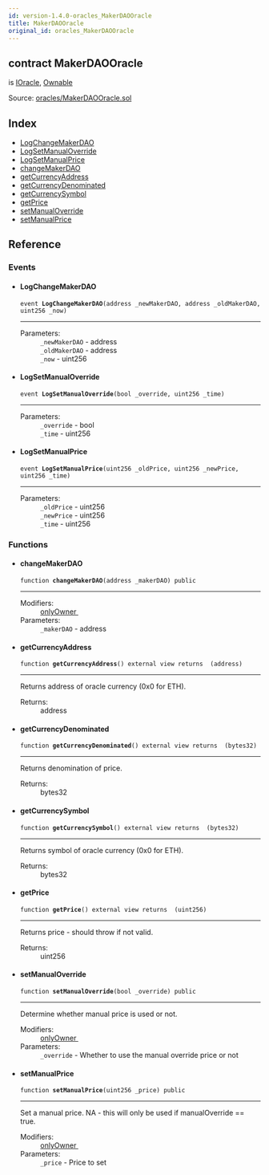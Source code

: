 ```yaml
---
id: version-1.4.0-oracles_MakerDAOOracle
title: MakerDAOOracle
original_id: oracles_MakerDAOOracle
---
```


<div class="contract-doc"><div class="contract"><h2 class="contract-header"><span class="contract-kind">contract</span> MakerDAOOracle</h2><p class="base-contracts"><span>is</span> <a href="interfaces_IOracle.html">IOracle</a><span>, </span><a href="es_openzeppelin-solidity_contracts_ownership_Ownable.html">Ownable</a></p><div class="source">Source: <a href="git+https://github.com/PolymathNetwork/polymath-core/blob/v1.4.0/contracts/oracles/MakerDAOOracle.sol" target="_blank">oracles/MakerDAOOracle.sol</a></div></div><div class="index"><h2>Index</h2><ul><li><a href="oracles_MakerDAOOracle.html#LogChangeMakerDAO">LogChangeMakerDAO</a></li><li><a href="oracles_MakerDAOOracle.html#LogSetManualOverride">LogSetManualOverride</a></li><li><a href="oracles_MakerDAOOracle.html#LogSetManualPrice">LogSetManualPrice</a></li><li><a href="oracles_MakerDAOOracle.html#changeMakerDAO">changeMakerDAO</a></li><li><a href="oracles_MakerDAOOracle.html#getCurrencyAddress">getCurrencyAddress</a></li><li><a href="oracles_MakerDAOOracle.html#getCurrencyDenominated">getCurrencyDenominated</a></li><li><a href="oracles_MakerDAOOracle.html#getCurrencySymbol">getCurrencySymbol</a></li><li><a href="oracles_MakerDAOOracle.html#getPrice">getPrice</a></li><li><a href="oracles_MakerDAOOracle.html#setManualOverride">setManualOverride</a></li><li><a href="oracles_MakerDAOOracle.html#setManualPrice">setManualPrice</a></li></ul></div><div class="reference"><h2>Reference</h2><div class="events"><h3>Events</h3><ul><li><div class="item event"><span id="LogChangeMakerDAO" class="anchor-marker"></span><h4 class="name">LogChangeMakerDAO</h4><div class="body"><code class="signature">event <strong>LogChangeMakerDAO</strong><span>(address _newMakerDAO, address _oldMakerDAO, uint256 _now) </span></code><hr/><dl><dt><span class="label-parameters">Parameters:</span></dt><dd><div><code>_newMakerDAO</code> - address</div><div><code>_oldMakerDAO</code> - address</div><div><code>_now</code> - uint256</div></dd></dl></div></div></li><li><div class="item event"><span id="LogSetManualOverride" class="anchor-marker"></span><h4 class="name">LogSetManualOverride</h4><div class="body"><code class="signature">event <strong>LogSetManualOverride</strong><span>(bool _override, uint256 _time) </span></code><hr/><dl><dt><span class="label-parameters">Parameters:</span></dt><dd><div><code>_override</code> - bool</div><div><code>_time</code> - uint256</div></dd></dl></div></div></li><li><div class="item event"><span id="LogSetManualPrice" class="anchor-marker"></span><h4 class="name">LogSetManualPrice</h4><div class="body"><code class="signature">event <strong>LogSetManualPrice</strong><span>(uint256 _oldPrice, uint256 _newPrice, uint256 _time) </span></code><hr/><dl><dt><span class="label-parameters">Parameters:</span></dt><dd><div><code>_oldPrice</code> - uint256</div><div><code>_newPrice</code> - uint256</div><div><code>_time</code> - uint256</div></dd></dl></div></div></li></ul></div><div class="functions"><h3>Functions</h3><ul><li><div class="item function"><span id="changeMakerDAO" class="anchor-marker"></span><h4 class="name">changeMakerDAO</h4><div class="body"><code class="signature">function <strong>changeMakerDAO</strong><span>(address _makerDAO) </span><span>public </span></code><hr/><dl><dt><span class="label-modifiers">Modifiers:</span></dt><dd><a href="es_openzeppelin-solidity_contracts_ownership_Ownable.html#onlyOwner">onlyOwner </a></dd><dt><span class="label-parameters">Parameters:</span></dt><dd><div><code>_makerDAO</code> - address</div></dd></dl></div></div></li><li><div class="item function"><span id="getCurrencyAddress" class="anchor-marker"></span><h4 class="name">getCurrencyAddress</h4><div class="body"><code class="signature">function <strong>getCurrencyAddress</strong><span>() </span><span>external </span><span>view </span><span>returns  (address) </span></code><hr/><div class="description"><p>Returns address of oracle currency (0x0 for ETH).</p></div><dl><dt><span class="label-return">Returns:</span></dt><dd>address</dd></dl></div></div></li><li><div class="item function"><span id="getCurrencyDenominated" class="anchor-marker"></span><h4 class="name">getCurrencyDenominated</h4><div class="body"><code class="signature">function <strong>getCurrencyDenominated</strong><span>() </span><span>external </span><span>view </span><span>returns  (bytes32) </span></code><hr/><div class="description"><p>Returns denomination of price.</p></div><dl><dt><span class="label-return">Returns:</span></dt><dd>bytes32</dd></dl></div></div></li><li><div class="item function"><span id="getCurrencySymbol" class="anchor-marker"></span><h4 class="name">getCurrencySymbol</h4><div class="body"><code class="signature">function <strong>getCurrencySymbol</strong><span>() </span><span>external </span><span>view </span><span>returns  (bytes32) </span></code><hr/><div class="description"><p>Returns symbol of oracle currency (0x0 for ETH).</p></div><dl><dt><span class="label-return">Returns:</span></dt><dd>bytes32</dd></dl></div></div></li><li><div class="item function"><span id="getPrice" class="anchor-marker"></span><h4 class="name">getPrice</h4><div class="body"><code class="signature">function <strong>getPrice</strong><span>() </span><span>external </span><span>view </span><span>returns  (uint256) </span></code><hr/><div class="description"><p>Returns price - should throw if not valid.</p></div><dl><dt><span class="label-return">Returns:</span></dt><dd>uint256</dd></dl></div></div></li><li><div class="item function"><span id="setManualOverride" class="anchor-marker"></span><h4 class="name">setManualOverride</h4><div class="body"><code class="signature">function <strong>setManualOverride</strong><span>(bool _override) </span><span>public </span></code><hr/><div class="description"><p>Determine whether manual price is used or not.</p></div><dl><dt><span class="label-modifiers">Modifiers:</span></dt><dd><a href="es_openzeppelin-solidity_contracts_ownership_Ownable.html#onlyOwner">onlyOwner </a></dd><dt><span class="label-parameters">Parameters:</span></dt><dd><div><code>_override</code> - Whether to use the manual override price or not</div></dd></dl></div></div></li><li><div class="item function"><span id="setManualPrice" class="anchor-marker"></span><h4 class="name">setManualPrice</h4><div class="body"><code class="signature">function <strong>setManualPrice</strong><span>(uint256 _price) </span><span>public </span></code><hr/><div class="description"><p>Set a manual price. NA - this will only be used if manualOverride == true.</p></div><dl><dt><span class="label-modifiers">Modifiers:</span></dt><dd><a href="es_openzeppelin-solidity_contracts_ownership_Ownable.html#onlyOwner">onlyOwner </a></dd><dt><span class="label-parameters">Parameters:</span></dt><dd><div><code>_price</code> - Price to set</div></dd></dl></div></div></li></ul></div></div></div>
